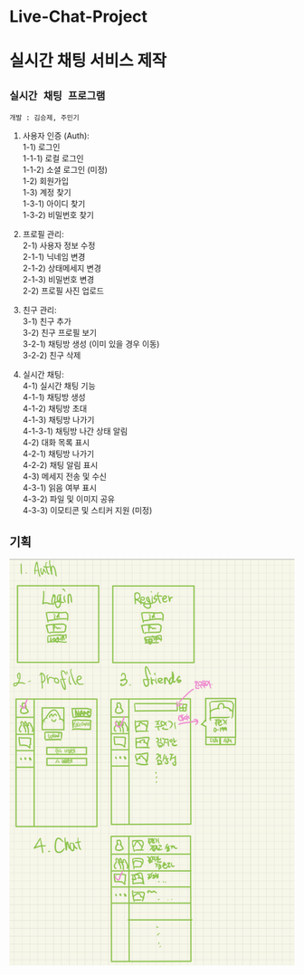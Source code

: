 # Live-Chat-Project
# 실시간 채팅 서비스 제작


## `실시간 채팅 프로그램`   
`개발 : 김승제, 주민기`

1. 사용자 인증 (Auth):   
1-1) 로그인   
1-1-1) 로컬 로그인   
1-1-2) 소셜 로그인 (미정)   
1-2) 회원가입   
1-3) 계정 찾기   
1-3-1) 아이디 찾기   
1-3-2) 비밀번호 찾기   

2. 프로필 관리:   
2-1) 사용자 정보 수정   
2-1-1) 닉네임 변경   
2-1-2) 상태메세지 변경   
2-1-3) 비밀번호 변경   
2-2) 프로필 사진 업로드   

3. 친구 관리:   
3-1) 친구 추가   
3-2) 친구 프로필 보기   
3-2-1) 채팅방 생성 (이미 있을 경우 이동)   
3-2-2) 친구 삭제

4. 실시간 채팅:   
4-1) 실시간 채팅 기능   
4-1-1) 채팅방 생성   
4-1-2) 채팅방 초대   
4-1-3) 채팅방 나가기   
4-1-3-1) 채팅방 나간 상태 알림   
4-2) 대화 목록 표시   
4-2-1) 채팅방 나가기   
4-2-2) 채팅 알림 표시   
4-3) 메세지 전송 및 수신   
4-3-1) 읽음 여부 표시   
4-3-2) 파일 및 이미지 공유   
4-3-3) 이모티콘 및 스티커 지원 (미정)   


## 기획
![초반설계](./%EC%B4%88%EB%B0%98%20%EA%B8%B0%ED%9A%8D.png)